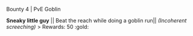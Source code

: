 Bounty 4 | PvE Goblin

**Sneaky little guy** || Beat the reach while doing a goblin
run|| *(Incoherent screeching)* > Rewards: 50
:gold:
